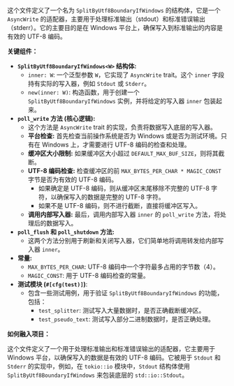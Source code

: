 这个文件定义了一个名为 `SplitByUtf8BoundaryIfWindows` 的结构体，它是一个 `AsyncWrite` 的适配器，主要用于处理标准输出（stdout）和标准错误输出（stderr）。它的主要目的是在 Windows 平台上，确保写入到标准输出的内容是有效的 UTF-8 编码。

**关键组件：**

*   **`SplitByUtf8BoundaryIfWindows<W>` 结构体:**
    *   `inner: W`:  一个泛型参数 `W`，它实现了 `AsyncWrite` trait。这个 `inner` 字段持有实际的写入器，例如 `Stdout` 或 `Stderr`。
    *   `new(inner: W)`: 构造函数，用于创建一个 `SplitByUtf8BoundaryIfWindows` 实例，并将给定的写入器 `inner` 包装起来。
*   **`poll_write` 方法 (核心逻辑):**
    *   这个方法是 `AsyncWrite` trait 的实现，负责将数据写入底层的写入器。
    *   **平台检查:**  首先检查当前操作系统是否为 Windows 或是否为测试环境。只有在 Windows 上，才需要进行 UTF-8 编码的检查和处理。
    *   **缓冲区大小限制:**  如果缓冲区大小超过 `DEFAULT_MAX_BUF_SIZE`，则将其截断。
    *   **UTF-8 编码检查:**  检查缓冲区的前 `MAX_BYTES_PER_CHAR * MAGIC_CONST` 字节是否为有效的 UTF-8 编码。
        *   如果确定是 UTF-8 编码，则从缓冲区末尾移除不完整的 UTF-8 字符，以确保写入的数据是完整的 UTF-8 字符。
        *   如果不是 UTF-8 编码，则不进行截断，直接将缓冲区写入。
    *   **调用内部写入器:**  最后，调用内部写入器 `inner` 的 `poll_write` 方法，将处理后的数据写入。
*   **`poll_flush` 和 `poll_shutdown` 方法:**
    *   这两个方法分别用于刷新和关闭写入器，它们简单地将调用转发给内部写入器 `inner`。
*   **常量:**
    *   `MAX_BYTES_PER_CHAR`:  UTF-8 编码中一个字符最多占用的字节数（4）。
    *   `MAGIC_CONST`:  用于 UTF-8 编码检查的常量。
*   **测试模块 (`#[cfg(test)]`)**:
    *   包含一些测试用例，用于验证 `SplitByUtf8BoundaryIfWindows` 的功能，包括：
        *   `test_splitter`:  测试写入大量数据时，是否正确截断缓冲区。
        *   `test_pseudo_text`:  测试写入部分二进制数据时，是否正确处理。

**如何融入项目：**

这个文件定义了一个用于处理标准输出和标准错误输出的适配器，它主要用于 Windows 平台，以确保写入的数据是有效的 UTF-8 编码。它被用于 `Stdout` 和 `Stderr` 的实现中，例如，在 `tokio::io` 模块中，`Stdout` 结构体使用 `SplitByUtf8BoundaryIfWindows` 来包装底层的 `std::io::Stdout`。
